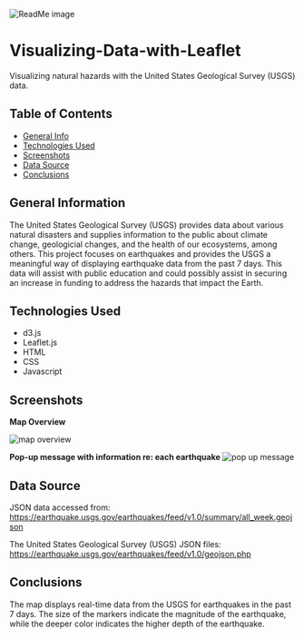 ![ReadMe image](https://user-images.githubusercontent.com/93561950/174420666-f654f2e3-ed52-4115-a9ff-7705f78ccc72.png)
# Visualizing-Data-with-Leaflet
Visualizing natural hazards with the United States Geological Survey (USGS) data. 

## Table of Contents
* [General Info](#general-information)
* [Technologies Used](#technologies-used)
* [Screenshots](#screenshots)
* [Data Source](#data-source)
* [Conclusions](#conclusions)


## General Information
The United States Geological Survey (USGS) provides data about various natural disasters and supplies information to the public about climate change, geologicial changes, and the health of our ecosystems, among others. This project focuses on earthquakes and provides the USGS a meaningful way of displaying earthquake data from the past 7 days. This data will assist with public education and could possibly assist in securing an increase in funding to address the hazards that impact the Earth.

## Technologies Used
- d3.js
- Leaflet.js
- HTML
- CSS
- Javascript
 
## Screenshots
**Map Overview**

![map overview](https://user-images.githubusercontent.com/93561950/174420659-c61c50d9-d0a5-4f14-96cf-a3a7586c46b4.png)

**Pop-up message with information re: each earthquake**
![pop up message](https://user-images.githubusercontent.com/93561950/174420664-adce9acc-290a-4e3c-a9de-9c46749847f5.png)


## Data Source
JSON data accessed from: https://earthquake.usgs.gov/earthquakes/feed/v1.0/summary/all_week.geojson

The United States Geological Survey (USGS) JSON files: https://earthquake.usgs.gov/earthquakes/feed/v1.0/geojson.php


## Conclusions
The map displays real-time data from the USGS for earthquakes in the past 7 days. The size of the markers indicate the magnitude of the earthquake, while the deeper color indicates the higher depth of the earthquake. 
